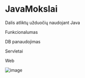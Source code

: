 # JavaMokslai
Dalis atliktų užduočių naudojant Java

Funkcionalumas

DB panaudojimas

Servletai

Web

![image](https://user-images.githubusercontent.com/100990026/183409810-b557593c-ae8c-40ba-8331-e77c1336ad23.png)

